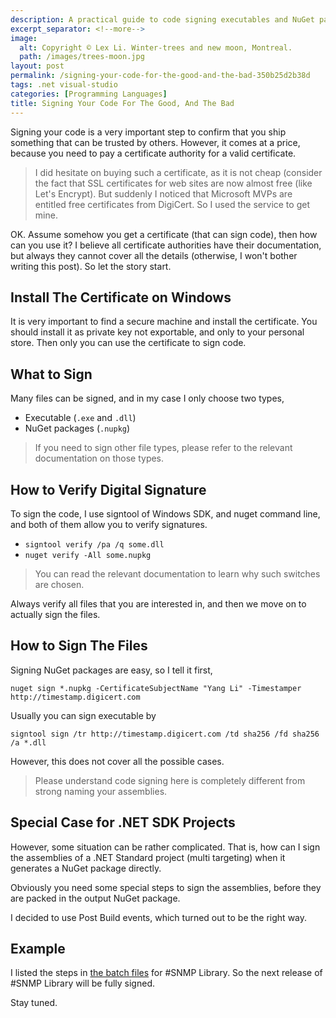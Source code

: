 ```yaml
---
description: A practical guide to code signing executables and NuGet packages, including certificate installation, signing tools, and special considerations for .NET SDK projects.
excerpt_separator: <!--more-->
image:
  alt: Copyright © Lex Li. Winter-trees and new moon, Montreal.
  path: /images/trees-moon.jpg
layout: post
permalink: /signing-your-code-for-the-good-and-the-bad-350b25d2b38d
tags: .net visual-studio
categories: [Programming Languages]
title: Signing Your Code For The Good, And The Bad
---
```

Signing your code is a very important step to confirm that you ship something that can be trusted by others. However, it comes at a price, because you need to pay a certificate authority for a valid certificate.

> I did hesitate on buying such a certificate, as it is not cheap (consider the fact that SSL certificates for web sites are now almost free (like Let's Encrypt). But suddenly I noticed that Microsoft MVPs are entitled free certificates from DigiCert. So I used the service to get mine.

OK. Assume somehow you get a certificate (that can sign code), then how can you use it? I believe all certificate authorities have their documentation, but always they cannot cover all the details (otherwise, I won't bother writing this post). So let the story start.
<!--more-->

## Install The Certificate on Windows

It is very important to find a secure machine and install the certificate. You should install it as private key not exportable, and only to your personal store. Then only you can use the certificate to sign code.

## What to Sign

Many files can be signed, and in my case I only choose two types,

* Executable (`.exe` and `.dll`)
* NuGet packages (`.nupkg`)

> If you need to sign other file types, please refer to the relevant documentation on those types.

## How to Verify Digital Signature

To sign the code, I use signtool of Windows SDK, and nuget command line, and both of them allow you to verify signatures.

* `signtool verify /pa /q some.dll`
* `nuget verify -All some.nupkg`

> You can read the relevant documentation to learn why such switches are chosen.

Always verify all files that you are interested in, and then we move on to actually sign the files.

## How to Sign The Files

Signing NuGet packages are easy, so I tell it first,

``` batch
nuget sign *.nupkg -CertificateSubjectName "Yang Li" -Timestamper http://timestamp.digicert.com
```

Usually you can sign executable by

``` batch
signtool sign /tr http://timestamp.digicert.com /td sha256 /fd sha256 /a *.dll
```

However, this does not cover all the possible cases.

> Please understand code signing here is completely different from strong naming your assemblies.

## Special Case for .NET SDK Projects

However, some situation can be rather complicated. That is, how can I sign the assemblies of a .NET Standard project (multi targeting) when it generates a NuGet package directly.

Obviously you need some special steps to sign the assemblies, before they are packed in the output NuGet package.

I decided to use Post Build events, which turned out to be the right way.

## Example

I listed the steps in [the batch files](https://github.com/lextudio/sharpsnmplib/blob/10.0.10/dist.nuget.bat) for #SNMP Library. So the next release of #SNMP Library will be fully signed.

Stay tuned.

